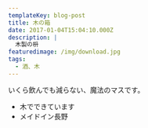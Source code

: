 ```yaml
---
templateKey: blog-post
title: 木の箱
date: 2017-01-04T15:04:10.000Z
description: |
  木製の枡
featuredimage: /img/download.jpg
tags:
  - 酒、木
---
```

いくら飲んでも減らない、魔法のマスです。

* 木でできています
* メイドイン長野
